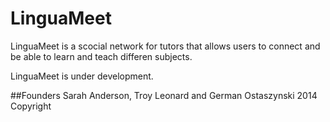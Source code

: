 # LinguaMeet

LinguaMeet is a scocial network for tutors that allows users to connect and be able to
learn and teach differen subjects.

LinguaMeet is under development.

##Founders
Sarah Anderson, Troy Leonard and German Ostaszynski
2014 Copyright


